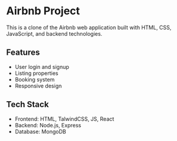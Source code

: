 # Airbnb Project

This is a clone of the Airbnb web application built with HTML, CSS, JavaScript, and backend technologies.

## Features
- User login and signup
- Listing properties
- Booking system
- Responsive design

## Tech Stack
- Frontend: HTML, TalwindCSS, JS, React
- Backend: Node.js, Express
- Database: MongoDB


